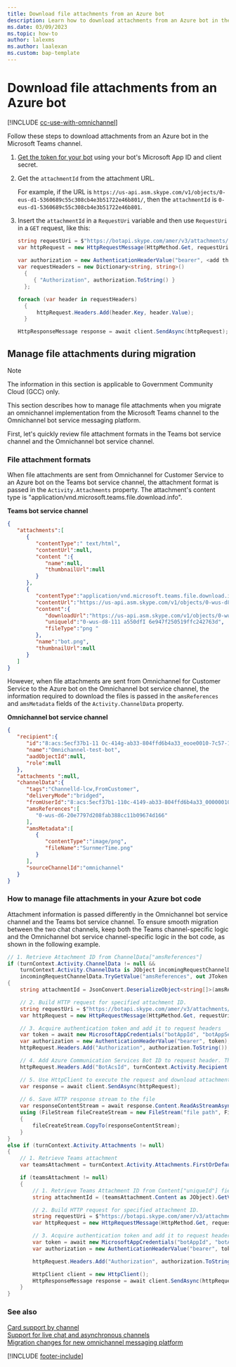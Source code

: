 ```yaml
---
title: Download file attachments from an Azure bot
description: Learn how to download attachments from an Azure bot in the Microsoft Teams channel.
ms.date: 03/09/2023
ms.topic: how-to
author: lalexms
ms.author: laalexan
ms.custom: bap-template
---
```

# Download file attachments from an Azure bot

[!INCLUDE [cc-use-with-omnichannel](../../includes/cc-use-with-omnichannel.md)]

Follow these steps to download attachments from an Azure bot in the Microsoft Teams channel.

1. [Get the token for your bot](/azure/bot-service/rest-api/bot-framework-rest-connector-authentication?view=azure-bot-service-4.0&preserve-view=true) using your bot's Microsoft App ID and client secret.

1. Get the `attachmentId` from the attachment URL.

   For example, if the URL is `https://us-api.asm.skype.com/v1/objects/0-eus-d1-5360689c55c308cb4e3b51722e46b801/`, then the `attachmentId` is `0-eus-d1-5360689c55c308cb4e3b51722e46b801`.

1. Insert the `attachmentId` in a `RequestUri` variable and then use  `RequestUri` in a `GET` request, like this:

    ```csharp
    string requestUri = $"https://botapi.skype.com/amer/v3/attachments/{attachmentId}/views/original";
    var httpRequest = new HttpRequestMessage(HttpMethod.Get, requestUri);
     
    var authorization = new AuthenticationHeaderValue("bearer", <add the botToken here>);
    var requestHeaders = new Dictionary<string, string>()
      {
         { "Authorization", authorization.ToString() }
      };
    
    foreach (var header in requestHeaders)
      {
          httpRequest.Headers.Add(header.Key, header.Value);
      }
    
    HttpResponseMessage response = await client.SendAsync(httpRequest);
    ```

## Manage file attachments during migration

> [!NOTE]
> The information in this section is applicable to Government Community Cloud (GCC) only.

This section describes how to manage file attachments when you migrate an omnichannel implementation from the Microsoft Teams channel to the Omnichannel bot service messaging platform.

First, let's quickly review file attachment formats in the Teams bot service channel and the Omnichannel bot service channel.

### File attachment formats

When file attachments are sent from Omnichannel for Customer Service to an Azure bot on the Teams bot service channel, the attachment format is passed in the `Activity.Attachments` property. The attachment's content type is "application/vnd.microsoft.teams.file.download.info".

**Teams bot service channel**

```json
{
   "attachments":[
      {
         "contentType":" text/html",
         "contentUrl":null,
         "content ":{
            "name":null,
            "thumbnailUrl":null
         }
      },
      {
         "contentType":"application/vnd.microsoft.teams.file.download.info",
         "contentUrl":"https://us-api.asm.skype.com/v1/objects/0-wus-d8-111 a550dfI 6e947f250519ffc242763d/",
         "content":{
            "downloadUrl":"https://us-api.asm.skype.com/v1/objects/0-wus-d8-111 a550dfI 6e947f250519ffc242763d/",
            "uniqueld":"0-wus-d8-111 a550dfI 6e947f250519ffc242763d",
            "fileType":"png "
         },
         "name":"bot.png",
         "thumbnailUrl":null
      }
   ]
}
```

However, when file attachments are sent from Omnichannel for Customer Service to the Azure bot on the Omnichannel bot service channel, the information required to download the files is passed in the `amsReferences` and `amsMetadata` fields of the `Activity.ChannelData` property.

**Omnichannel bot service channel**

```json
{
   "recipient":{
      "id":"8:acs:5ecf37b1-11 Oc-414g-ab33-804ffd6b4a33_eooe0010-7c57-1ceb-nec-113aOdOOb272",
      "name":"Omnichannel-test-bot",
      "aadObjectId":null,
      "role":null
   },
   "attachments ":null,
   "channelData":{
      "tags":"Channelld-lcw,FromCustomer",
      "deliveryMode":"bridged",
      "fromUserId":"8:acs:5ecf37b1-110c-4149-ab33-804ffd6b4a33_00000010-61 b9-ab1 d-3dfe-9c3aOd009ea4",
      "amsReferences":[
         "0-wus-d6-20e7797d208fab388cc11b09674d166"
      ],
      "amsMetadata":[
         {
            "contentType":"image/png",
            "fileName":"SurnmerTime.png"
         }
      ],
      "sourceChannelId":"omnichannel"
   }
}
```

### How to manage file attachments in your Azure bot code

Attachment information is passed differently in the Omnichannel bot service channel and the Teams bot service channel. To ensure smooth migration between the two chat channels, keep both the Teams channel-specific logic and the Omnichannel bot service channel-specific logic in the bot code, as shown in the following example.

```csharp
// 1. Retrieve Attachment ID from ChannelData["amsReferences"]
if (turnContext.Activity.ChannelData != null &&
    turnContext.Activity.ChannelData is JObject incomingRequestChannelData &&
    incomingRequestChannelData.TryGetValue("amsReferences", out JToken amsReferencesArray))
{
    string attachmentId = JsonConvert.DeserializeObject<string[]>(amsReferencesArray.ToString()).FirstOrDefault();

    // 2. Build HTTP request for specified attachment ID.
    string requestUri = $"https://botapi.skype.com/amer/v3/attachments/{attachmentId}/views/original";
    var httpRequest = new HttpRequestMessage(HttpMethod.Get, requestUri);

    // 3. Acquire authentication token and add it to request headers
    var token = await new MicrosoftAppCredentials("botAppId", "botAppSecret").GetTokenAsync();
    var authorization = new AuthenticationHeaderValue("bearer", token);
    httpRequest.Headers.Add("Authorization", authorization.ToString());

    // 4. Add Azure Communication Services Bot ID to request header. This is required to achieve good download performance.
    httpRequest.Headers.Add("BotAcsId", turnContext.Activity.Recipient.Id);

    // 5. Use HttpClient to execute the request and download attachment
    var response = await client.SendAsync(httpRequest);
    
    // 6. Save HTTP response stream to the file
    var responseContentStream = await response.Content.ReadAsStreamAsync();
    using (FileStream fileCreateStream = new FileStream("file path", FileMode.Create))
    {
        fileCreateStream.CopyTo(responseContentStream);
    }
}
else if (turnContext.Activity.Attachments != null)
{
    // 1. Retrieve Teams attachment
    var teamsAttachment = turnContext.Activity.Attachments.FirstOrDefault(attachment => attachment.ContentType.Equals("application/vnd.microsoft.teams.file.download.info", StringComparison.OrdinalIgnoreCase));

    if (teamsAttachment != null)
    {
        // 1. Retrieve Teams Attachment ID from Content["uniqueId"] field
        string attachmentId = (teamsAttachment.Content as JObject).GetValue("uniqueId").ToString();

        // 2. Build HTTP request for specified attachment ID.
        string requestUri = $"https://botapi.skype.com/amer/v3/attachments/{attachmentId}/views/original";
        var httpRequest = new HttpRequestMessage(HttpMethod.Get, requestUri);

        // 3. Acquire authentication token and add it to request headers
        var token = await new MicrosoftAppCredentials("botAppId", "botAppSecret").GetTokenAsync();
        var authorization = new AuthenticationHeaderValue("bearer", token);

        httpRequest.Headers.Add("Authorization", authorization.ToString());

        HttpClient client = new HttpClient();
        HttpResponseMessage response = await client.SendAsync(httpRequest);
    }
}
```

### See also

[Card support by channel](/azure/bot-service/bot-service-channels-reference?view=azure-bot-service-4.0#card-support-by-channel&preserve-view=true)  
[Support for live chat and asynchronous channels](../administer/card-support-in-channels.md)  
[Migration changes for new omnichannel messaging platform](../administer/migrate-acs.md)  

[!INCLUDE [footer-include](../../includes/footer-banner.md)]
